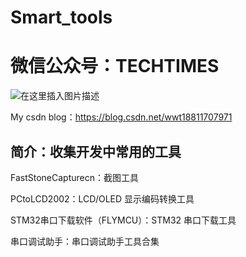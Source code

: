 # Smart_tools

# 微信公众号：TECHTIMES

![在这里插入图片描述](https://img-blog.csdnimg.cn/2019041217263134.jpg)

My csdn blog：https://blog.csdn.net/wwt18811707971


## 简介：收集开发中常用的工具

FastStoneCapturecn：截图工具

PCtoLCD2002：LCD/OLED 显示编码转换工具

STM32串口下载软件（FLYMCU）：STM32 串口下载工具

串口调试助手：串口调试助手工具合集




